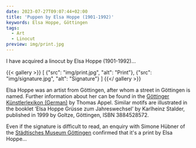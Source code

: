 ```yaml
---
date: 2023-07-27T09:07:44+02:00
title: 'Puppen by Elsa Hoppe (1901-1992)'
keywords: Elsa Hoppe, Göttingen
tags:
  - Art
  - Linocut
preview: img/print.jpg
---
```


I have acquired a linocut by Elsa Hoppe (1901-1992)...
<!--more-->

{{< gallery >}}
[
  {"src": "img/print.jpg", "alt": "Print"},
  {"src": "img/signature.jpg", "alt": "Signature"}
]
{{</ gallery >}}

Elsa Hoppe was an artist from Göttingen, after whom a street in Göttingen is named. Further information about her can be found in the [Göttinger Künstlerlexikon (German)](https://univerlag.uni-goettingen.de/bitstream/handle/3/isbn-978-3-86395-504-5/Appel_diss.pdf) by Thomas Appel.
Similar motifs are illustrated in the booklet ‘Elsa Hoppe Grüsse zum Jahreswechsel’ by Karlheinz Stalder, published in 1999 by Goltze, Göttingen, ISBN 3884528572.

Even if the signature is difficult to read, an enquiry with Simone Hübner of the [Städtisches Museum Göttingen](https://museum.goettingen.de/) confirmed that it's a print by Elsa Hoppe...
